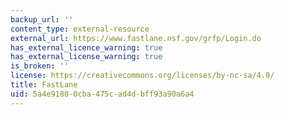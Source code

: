 ```yaml
---
backup_url: ''
content_type: external-resource
external_url: https://www.fastlane.nsf.gov/grfp/Login.do
has_external_licence_warning: true
has_external_license_warning: true
is_broken: ''
license: https://creativecommons.org/licenses/by-nc-sa/4.0/
title: FastLane
uid: 5a4e9180-0cba-475c-ad4d-bff93a90a6a4
---
```

